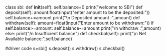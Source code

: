 class sbi:
     def __init__(self):
         self.balance=0
         print("welcome to SBI")
     def deposit(self):
         anount:float(input("enter amount to be the deposited:"))
         self.balance+=amount
         print("\n Deposited amount :",amount)
     def withdraw(self):
        amount=float(input("Enter amount to be withdrawn:"))
        if self.balance>=amount:
             self.balance-=amount
             print("/n withdraw :",amount)
        else:
             print("/n Insufficient balance")
     def checkbal(self):
        print("\n Net Available balance:",self.balance)
        
#driver code
s=sbi()
s.deposit()
s.withdraw()
s.checkbal()
